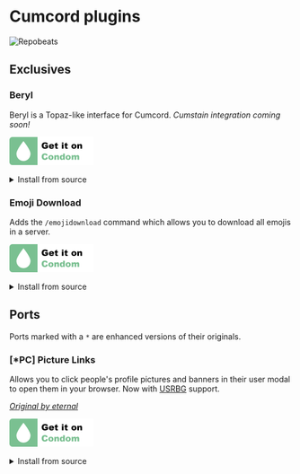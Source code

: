 # Cumcord plugins

![Repobeats](https://repobeats.axiom.co/api/embed/4ed4e71c22f9dd6bcc02e3309709b392bfaa73f3.svg "Repobeats analytics image")

## Exclusives

### Beryl

Beryl is a Topaz-like interface for Cumcord. _Cumstain integration coming soon!_

<a target="_blank" href="https://send.cumcord.com/#https://cumcordplugins.github.io/Condom/redstonekasi.github.io/cc-plugins/beryl"><img height="50" src="https://github.com/Cumcord/assets/raw/main/buttons/condom_button.png" /></a>

<details><summary>Install from source</summary>
<a target="_blank" href="https://send.cumcord.com/#https://redstonekasi.github.io/cc-plugins/beryl"><img height="50" src="https://github.com/Cumcord/assets/raw/main/buttons/cumdump_button.png" /></a>
</details>

### Emoji Download

Adds the `/emojidownload` command which allows you to download all emojis in a server.

<a target="_blank" href="https://send.cumcord.com/#https://cumcordplugins.github.io/Condom/redstonekasi.github.io/cc-plugins/emoji-download"><img height="50" src="https://github.com/Cumcord/assets/raw/main/buttons/condom_button.png" /></a>

<details><summary>Install from source</summary>
<a target="_blank" href="https://send.cumcord.com/#https://redstonekasi.github.io/cc-plugins/emoji-download"><img height="50" src="https://github.com/Cumcord/assets/raw/main/buttons/cumdump_button.png" /></a>
</details>

## Ports

Ports marked with a `*` are enhanced versions of their originals.

### [*PC] Picture Links

Allows you to click people's profile pictures and banners in their user modal to open them in your
browser. Now with [USRBG](https://github.com/Discord-Custom-Covers/usrbg) support.

[_Original by eternal_](https://github.com/discord-modifications/picture-link)

<a target="_blank" href="https://send.cumcord.com/#https://cumcordplugins.github.io/Condom/redstonekasi.github.io/cc-plugins/picture-links"><img height="50" src="https://raw.githubusercontent.com/Cumcord/assets/main/buttons/condom_button.png" /></a>

<details><summary>Install from source</summary>
<a target="_blank" href="https://send.cumcord.com/#https://redstonekasi.github.io/cc-plugins/picture-links"><img height="50" src="https://github.com/Cumcord/assets/raw/main/buttons/cumdump_button.png" /></a>
</details>
